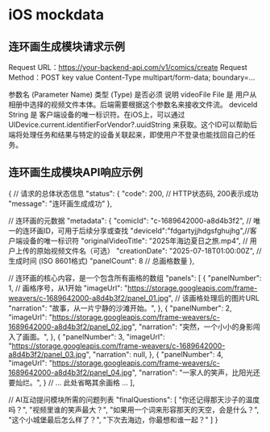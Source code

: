 # iOS mockdata

## 连环画生成模块请求示例

Request URL：https://your-backend-api.com/v1/comics/create
Request Method：POST
key            value
Content-Type   multipart/form-data; boundary=...

参数名 (Parameter Name)   类型 (Type)  是否必须  说明
videoFile                 File         是       用户从相册中选择的视频文件本体。后端需要根据这个参数名来接收文件流。
deviceId                  String       是       客户端设备的唯一标识符。在iOS上，可以通过 UIDevice.current.identifierForVendor?.uuidString 来获取。这个ID可以帮助后端将处理任务和结果与特定的设备关联起来，即使用户不登录也能找回自己的任务。

## 连环画生成模块API响应示例

{
  // 请求的总体状态信息
  "status": {
    "code": 200, // HTTP状态码, 200表示成功
    "message": "连环画生成成功"
  },

  // 连环画的元数据
  "metadata": {
    "comicId": "c-1689642000-a8d4b3f2", // 唯一的连环画ID，可用于后续分享或查找
    "deviceId":"fdgartyjjhdgsfghujhg",//客户端设备的唯一标识符
    "originalVideoTitle": "2025年海边夏日之旅.mp4", // 用户上传的原始视频文件名（可选）
    "creationDate": "2025-07-18T01:00:00Z", // 生成时间 (ISO 8601格式)
    "panelCount": 8 // 总画格数量
  },

  // 连环画的核心内容，是一个包含所有画格的数组
  "panels": [
    {
      "panelNumber": 1, // 画格序号，从1开始
      "imageUrl": "https://storage.googleapis.com/frame-weavers/c-1689642000-a8d4b3f2/panel_01.jpg", // 该画格处理后的图片URL
      "narration": "故事，从一片宁静的沙滩开始。", 
    },
    {
      "panelNumber": 2,
      "imageUrl": "https://storage.googleapis.com/frame-weavers/c-1689642000-a8d4b3f2/panel_02.jpg",
      "narration": "突然，一个小小的身影闯入了画面。",
    },
    {
      "panelNumber": 3,
      "imageUrl": "https://storage.googleapis.com/frame-weavers/c-1689642000-a8d4b3f2/panel_03.jpg",
      "narration": null,
    },
    {
      "panelNumber": 4,
      "imageUrl": "https://storage.googleapis.com/frame-weavers/c-1689642000-a8d4b3f2/panel_04.jpg",
      "narration": "一家人的笑声，比阳光还要灿烂。",
    }
    // ... 此处省略其余画格 ...
  ],

  // AI互动提问模块所需的问题列表
  "finalQuestions": [
    "你还记得那天沙子的温度吗？",
    "视频里谁的笑声最大？",
    "如果用一个词来形容那天的天空，会是什么？",
    "这个小城堡最后怎么样了？",
    "下次去海边，你最想和谁一起？"
  ]
}
